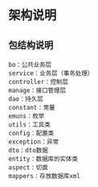 # **`架构说明`**
## `包结构说明`
~~~~
bo：公共业务层
service：业务层（事务处理）
controller：控制层
manage：接口管理层
dao：持久层
constant：常量
emuns：枚举
utils：工具类
config：配置类
exception：异常
dto：dto数据
entity：数据库的实体类
aspect：切面
mappers：存放数据库xml
~~~~
